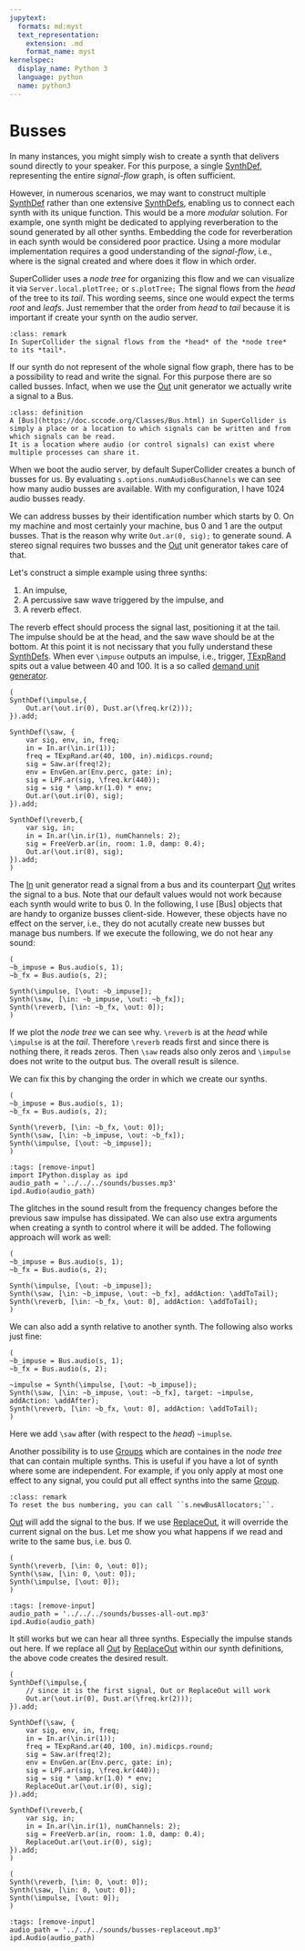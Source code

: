 ```yaml
---
jupytext:
  formats: md:myst
  text_representation:
    extension: .md
    format_name: myst
kernelspec:
  display_name: Python 3
  language: python
  name: python3
---
```


# Busses

In many instances, you might simply wish to create a synth that delivers sound directly to your speaker. For this purpose, a single [SynthDef](https://doc.sccode.org/Classes/SynthDef.html), representing the entire *signal-flow* graph, is often sufficient.

However, in numerous scenarios, we may want to construct multiple [SynthDef](https://doc.sccode.org/Classes/SynthDef.html) rather than one extensive [SynthDefs](https://doc.sccode.org/Classes/SynthDef.html), enabling us to connect each synth with its unique function.
This would be a more *modular* solution.
For example, one synth might be dedicated to applying reverberation to the sound generated by all other synths. Embedding the code for reverberation in each synth would be considered poor practice.
Using a more modular implementation requires a good understanding of the *signal-flow*, i.e., where is the signal created and where does it flow in which order.

SuperCollider uses a *node tree* for organizing this flow and we can visualize it via ``Server.local.plotTree;`` or ``s.plotTree;``
The signal flows from the *head* of the tree to its *tail*.
This wording seems, since one would expect the terms *root* and *leafs*.
Just remember that the order from *head* to *tail* because it is important if create your synth on the audio server.

```{admonition} Note Tree
:class: remark
In SuperCollider the signal flows from the *head* of the *node tree* to its *tail*.
```

If our synth do not represent of the whole signal flow graph, there has to be a possibility to read and write the signal.
For this purpose there are so called busses.
Infact, when we use the [Out](https://doc.sccode.org/Classes/Out.html) unit generator we actually write a signal to a Bus.

```{admonition} Bus
:class: definition
A [Bus](https://doc.sccode.org/Classes/Bus.html) in SuperCollider is simply a place or a location to which signals can be written and from which signals can be read.
It is a location where audio (or control signals) can exist where multiple processes can share it.
```

When we boot the audio server, by default SuperCollider creates a bunch of busses for us.
By evaluating ``s.options.numAudioBusChannels`` we can see how many audio busses are available.
With my configuration, I have 1024 audio busses ready.

We can address busses by their identification number which starts by 0.
On my machine and most certainly your machine, bus 0 and 1 are the output busses.
That is the reason why write ``Out.ar(0, sig);`` to generate sound.
A stereo signal requires two busses and the [Out](https://doc.sccode.org/Classes/Out.html) unit generator takes care of that.

Let's construct a simple example using three synths:

1. An impulse,
2. A percussive saw wave triggered by the impulse, and
3. A reverb effect.
   
The reverb effect should process the signal last, positioning it at the tail.
The impulse should be at the head, and the saw wave should be at the bottom.
At this point it is not necissary that you fully understand these [SynthDefs](https://doc.sccode.org/Classes/SynthDef.html).
When ever ``\impuse`` outputs an impulse, i.e., trigger, [TExpRand](https://doc.sccode.org/Classes/TExpRand.html) spits out a value between 40 and 100.
It is a so called [demand unit generator](sec-demand-ugens).

```isc
(
SynthDef(\impulse,{
    Out.ar(\out.ir(0), Dust.ar(\freq.kr(2)));
}).add;

SynthDef(\saw, {
    var sig, env, in, freq;
    in = In.ar(\in.ir(1));
    freq = TExpRand.ar(40, 100, in).midicps.round;
    sig = Saw.ar(freq!2);
    env = EnvGen.ar(Env.perc, gate: in);
    sig = LPF.ar(sig, \freq.kr(440));
    sig = sig * \amp.kr(1.0) * env;
    Out.ar(\out.ir(0), sig);
}).add;

SynthDef(\reverb,{
    var sig, in;
    in = In.ar(\in.ir(1), numChannels: 2);
    sig = FreeVerb.ar(in, room: 1.0, damp: 0.4);
    Out.ar(\out.ir(0), sig);
}).add;
)
```

The [In](https://doc.sccode.org/Classes/In.html) unit generator read a signal from a bus and its counterpart [Out](https://doc.sccode.org/Classes/Out.html) writes the signal to a bus.
Note that our default values would not work because each synth would write to bus 0.
In the following, I use [Bus] objects that are handy to organize busses client-side.
However, these objects have no effect on the server, i.e., they do not acutally create new busses but manage bus numbers.
If we execute the following, we do not hear any sound:

```isc
(
~b_impuse = Bus.audio(s, 1);
~b_fx = Bus.audio(s, 2);

Synth(\impulse, [\out: ~b_impuse]);
Synth(\saw, [\in: ~b_impuse, \out: ~b_fx]);
Synth(\reverb, [\in: ~b_fx, \out: 0]);
)
```

If we plot the *node tree* we can see why.
``\reverb`` is at the *head* while ``\impulse`` is at the *tail*.
Therefore ``\reverb`` reads first and since there is nothing there, it reads zeros.
Then ``\saw`` reads also only zeros and ``\impulse`` does not write to the output bus.
The overall result is silence.

We can fix this by changing the order in which we create our synths.

```isc
(
~b_impuse = Bus.audio(s, 1);
~b_fx = Bus.audio(s, 2);

Synth(\reverb, [\in: ~b_fx, \out: 0]);
Synth(\saw, [\in: ~b_impuse, \out: ~b_fx]);
Synth(\impulse, [\out: ~b_impuse]);
)
```

```{code-cell} python3
:tags: [remove-input]
import IPython.display as ipd
audio_path = '../../../sounds/busses.mp3'
ipd.Audio(audio_path)
```

The glitches in the sound result from the frequency changes before the previous saw impulse has dissipated.
We can also use extra arguments when creating a synth to control where it will be added.
The following approach will work as well:

```isc
(
~b_impuse = Bus.audio(s, 1);
~b_fx = Bus.audio(s, 2);

Synth(\impulse, [\out: ~b_impuse]);
Synth(\saw, [\in: ~b_impuse, \out: ~b_fx], addAction: \addToTail);
Synth(\reverb, [\in: ~b_fx, \out: 0], addAction: \addToTail);
)
```

We can also add a synth relative to another synth.
The following also works just fine:

```isc
(
~b_impuse = Bus.audio(s, 1);
~b_fx = Bus.audio(s, 2);

~impulse = Synth(\impulse, [\out: ~b_impuse]);
Synth(\saw, [\in: ~b_impuse, \out: ~b_fx], target: ~impulse, addAction: \addAfter);
Synth(\reverb, [\in: ~b_fx, \out: 0], addAction: \addToTail);
)
```

Here we add ``\saw`` after (with respect to the *head*) ``~imuplse``.

Another possibility is to use [Groups](https://doc.sccode.org/Classes/Group.html) which are containes in the *node tree* that can contain multiple synths.
This is useful if you have a lot of synth where some are independent.
For example, if you only apply at most one effect to any signal, you could put all effect synths into the same [Group](https://doc.sccode.org/Classes/Group.html).

```{admonition} Reset Busses
:class: remark
To reset the bus numbering, you can call ``s.newBusAllocators;``.
```

[Out](https://doc.sccode.org/Classes/In.html) will add the signal to the bus.
If we use [ReplaceOut](https://doc.sccode.org/Classes/ReplaceOut.html), it will override the current signal on the bus.
Let me show you what happens if we read and write to the same bus, i.e. bus 0.

```isc
(
Synth(\reverb, [\in: 0, \out: 0]);
Synth(\saw, [\in: 0, \out: 0]);
Synth(\impulse, [\out: 0]);
)
```

```{code-cell} python3
:tags: [remove-input]
audio_path = '../../../sounds/busses-all-out.mp3'
ipd.Audio(audio_path)
```

It still works but we can hear all three synths.
Especially the impulse stands out here.
If we replace all [Out](https://doc.sccode.org/Classes/In.html) by [ReplaceOut](https://doc.sccode.org/Classes/ReplaceOut.html) within our synth definitions, the above code creates the desired result.

```isc
(
SynthDef(\impulse,{
    // since it is the first signal, Out or ReplaceOut will work
    Out.ar(\out.ir(0), Dust.ar(\freq.kr(2)));
}).add;

SynthDef(\saw, {
    var sig, env, in, freq;
    in = In.ar(\in.ir(1));
    freq = TExpRand.ar(40, 100, in).midicps.round;
    sig = Saw.ar(freq!2);
    env = EnvGen.ar(Env.perc, gate: in);
    sig = LPF.ar(sig, \freq.kr(440));
    sig = sig * \amp.kr(1.0) * env;
    ReplaceOut.ar(\out.ir(0), sig);
}).add;

SynthDef(\reverb,{
    var sig, in;
    in = In.ar(\in.ir(1), numChannels: 2);
    sig = FreeVerb.ar(in, room: 1.0, damp: 0.4);
    ReplaceOut.ar(\out.ir(0), sig);
}).add;
)
```

```isc
(
Synth(\reverb, [\in: 0, \out: 0]);
Synth(\saw, [\in: 0, \out: 0]);
Synth(\impulse, [\out: 0]);
)
```

```{code-cell} python3
:tags: [remove-input]
audio_path = '../../../sounds/busses-replaceout.mp3'
ipd.Audio(audio_path)
```